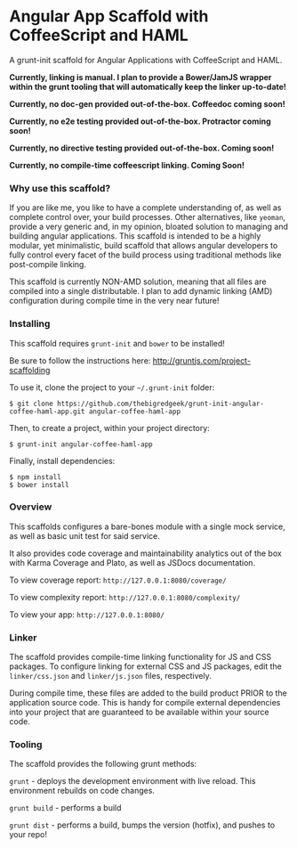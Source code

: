 # Angular App Scaffold with CoffeeScript and HAML

A grunt-init scaffold for Angular Applications with CoffeeScript and HAML.

__Currently, linking is manual.  I plan to provide a Bower/JamJS wrapper within the grunt tooling that will automatically keep the linker up-to-date!__

__Currently, no doc-gen provided out-of-the-box.  Coffeedoc coming soon!__

__Currently, no e2e testing provided out-of-the-box.  Protractor coming soon!__

__Currently, no directive testing provided out-of-the-box.  Coming soon!__

__Currently, no compile-time coffeescript linking.  Coming Soon!__

### Why use this scaffold?

If you are like me, you like to have a complete understanding of, as well as complete control over, your build processes.
Other alternatives, like `yeoman`, provide a very generic and, in my opinion, bloated solution to managing and building angular applications.
This scaffold is intended to be a highly modular, yet minimalistic, build scaffold that allows angular developers to
fully control every facet of the build process using traditional methods like post-compile linking.

This scaffold is currently NON-AMD solution, meaning that all files are compiled into a single distributable.  I plan
to add dynamic linking (AMD) configuration during compile time in the very near future!


### Installing

This scaffold requires `grunt-init` and `bower` to be installed!

Be sure to follow the instructions here:  http://gruntjs.com/project-scaffolding

To use it, clone the project to your `~/.grunt-init` folder:

    $ git clone https://github.com/thebigredgeek/grunt-init-angular-coffee-haml-app.git angular-coffee-haml-app

Then, to create a project, within your project directory:

    $ grunt-init angular-coffee-haml-app

Finally, install dependencies:

    $ npm install
    $ bower install


### Overview

This scaffolds configures a bare-bones module with a single mock service, as well as basic unit test for said service.

It also provides code coverage and maintainability analytics out of the box with Karma Coverage and Plato,
as well as JSDocs documentation.

To view coverage report:     `http://127.0.0.1:8080/coverage/`

To view complexity report:   `http://127.0.0.1:8080/complexity/`

To view your app:            `http://127.0.0.1:8080/`


### Linker

The scaffold provides compile-time linking functionality for JS and CSS packages.  To configure linking for external
CSS and JS packages, edit the `linker/css.json` and `linker/js.json` files, respectively.

During compile time, these files are added to the build product PRIOR to the application source code.  This is handy
for compile external dependencies into your project that are guaranteed to be available within your source code.



### Tooling

The scaffold provides the following grunt methods:

`grunt` - deploys the development environment with live reload.  This environment rebuilds on code changes.

`grunt build` - performs a build

`grunt dist` - performs a build, bumps the version (hotfix), and pushes to your repo!


